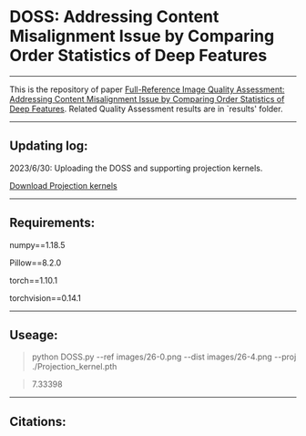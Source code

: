 # DOSS: Addressing Content Misalignment Issue by Comparing Order Statistics of Deep Features
----------------------------
This is the repository of paper [Full-Reference Image Quality Assessment: Addressing Content Misalignment Issue by Comparing Order Statistics of Deep Features](https:). Related Quality Assessment results are in `results' folder.

-----------------------------
## Updating log:
2023/6/30: Uploading the DOSS and supporting projection kernels. 

[Download Projection kernels](https://drive.google.com/file/d/1uBUMpy5NrhH4kLpWotsW4CvcrM0dfYgp/view?usp=sharing)

-----------------------------
## Requirements:
numpy==1.18.5

Pillow==8.2.0

torch==1.10.1

torchvision==0.14.1

------------------------------

## Useage:

>python DOSS.py --ref images/26-0.png --dist images/26-4.png --proj ./Projection_kernel.pth

>7.33398
------------------------------

## Citations:
